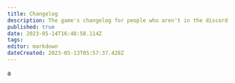 ```yaml
---
title: Changelog
description: The game's changelog for people who aren't in the discord
published: true
date: 2023-05-14T16:48:58.114Z
tags: 
editor: markdown
dateCreated: 2023-05-13T05:57:37.428Z
---
```


a